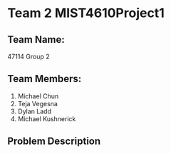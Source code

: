 # Team 2 MIST4610Project1

## Team Name:
47114 Group 2

## Team Members:
1. Michael Chun
2. Teja Vegesna
3. Dylan Ladd
4. Michael Kushnerick

## Problem Description

